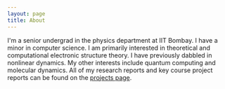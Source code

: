 ```yaml
---
layout: page
title: About
---
```


I'm a senior undergrad in the physics department at IIT Bombay. I have a minor in computer science. I am primarily interested in theoretical and computational electronic structure theory. I have previously dabbled in nonlinear dynamics. My other interests include quantum computing and molecular dynamics. All of my research reports and key course project reports can be found on the [projects page](/projects).

